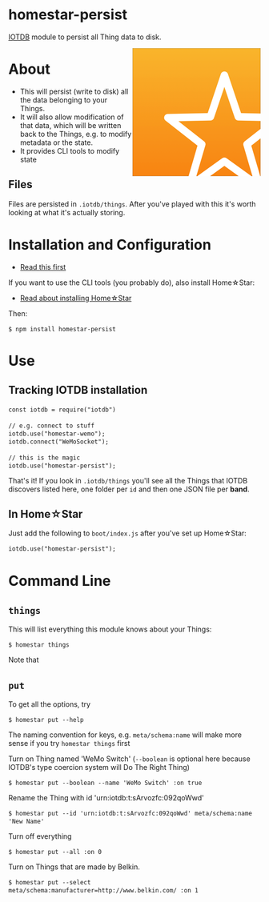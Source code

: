 # homestar-persist
[IOTDB](https://github.com/dpjanes/node-iotdb) module to persist all Thing data to disk.

<img src="https://raw.githubusercontent.com/dpjanes/iotdb-homestar/master/docs/HomeStar.png" align="right" />

# About

* This will persist (write to disk) all the data belonging to your Things.
* It will also allow modification of that data, which will be written back to the 
Things, e.g. to modify metadata or the state.
* It provides CLI tools to modify state

## Files

Files are persisted in `.iotdb/things`. After you've played with this
it's worth looking at what it's actually storing.

# Installation and Configuration

* [Read this first](https://github.com/dpjanes/node-iotdb/blob/master/docs/install.md)

If you want to use the CLI tools (you probably do), also install Home☆Star:

* [Read about installing Home☆Star](https://github.com/dpjanes/node-iotdb/blob/master/docs/homestar.md) 

Then:

    $ npm install homestar-persist

# Use
## Tracking IOTDB installation

    const iotdb = require("iotdb")

    // e.g. connect to stuff
    iotdb.use("homestar-wemo");
    iotdb.connect("WeMoSocket");

    // this is the magic
    iotdb.use("homestar-persist");

That's it! If you look in `.iotdb/things` you'll see 
all the Things that IOTDB discovers listed here, one
folder per `id` and then one JSON file per **band**.

## In Home☆Star

Just add the following to `boot/index.js` after you've
set up Home☆Star:

    iotdb.use("homestar-persist");

# Command Line

## `things`

This will list everything this module knows about your Things:

    $ homestar things

Note that 

## `put`

To get all the options, try

    $ homestar put --help

The naming convention for keys, e.g. `meta/schema:name` will make more
sense if you try `homestar things` first

Turn on Thing named 'WeMo Switch' (`--boolean` is optional here because 
IOTDB's type coercion system will Do The Right Thing)

    $ homestar put --boolean --name 'WeMo Switch' :on true

Rename the Thing with id 'urn:iotdb:t:sArvozfc:092qoWwd'

    $ homestar put --id 'urn:iotdb:t:sArvozfc:092qoWwd' meta/schema:name 'New Name'

Turn off everything

    $ homestar put --all :on 0

Turn on Things that are made by Belkin.

    $ homestar put --select meta/schema:manufacturer=http://www.belkin.com/ :on 1

